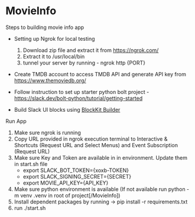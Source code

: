 # MovieInfo

Steps to building movie info app

* Setting up Ngrok for local testing
    1. Download zip file and extract it from https://ngrok.com/ 
    2. Extract it to /usr/local/bin
    3. tunnel your server by running - ngrok http {PORT}

* Create TMDB account to access TMDB API and generate API key from https://www.themoviedb.org/

* Follow instruction to set up starter python bolt project - https://slack.dev/bolt-python/tutorial/getting-started

* Build Slack UI blocks using [BlockKit Builder](https://app.slack.com/block-kit-builder)


Run App

1. Make sure ngrok is running
2. Copy URL provided in ngrok execution terminal to Interactive & Shortcuts (Request URL and Select Menus) and Event Subscription (Request URL)
3. Make sure Key and Token are available in in environment. Update them in start.sh file
   - export SLACK_BOT_TOKEN={xoxb-TOKEN}
   - export SLACK_SIGNING_SECRET={SECRET}
   - export MOVIE_API_KEY={API_KEY}
4. Make sure python environment is available (If not available run python -m venv .venv in root of project[/MovieInfo])
5. Install dependent packages by running -> pip install -r requirements.txt
6. run ./start.sh